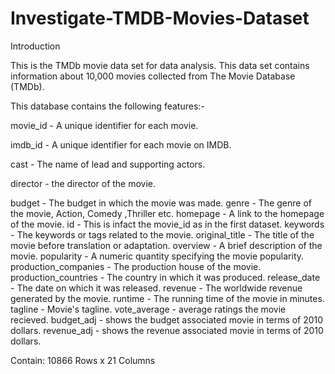 # Investigate-TMDB-Movies-Dataset

Introduction

This is the TMDb movie data set for data analysis. This data set contains information about 10,000 movies collected from The Movie Database (TMDb).

This database contains the following features:-

movie_id - A unique identifier for each movie.

imdb_id - A unique identifier for each movie on IMDB.

cast - The name of lead and supporting actors.

director - the director of the movie.

budget - The budget in which the movie was made.
genre - The genre of the movie, Action, Comedy ,Thriller etc.
homepage - A link to the homepage of the movie.
id - This is infact the movie_id as in the first dataset.
keywords - The keywords or tags related to the movie.
original_title - The title of the movie before translation or adaptation.
overview - A brief description of the movie.
popularity - A numeric quantity specifying the movie popularity.
production_companies - The production house of the movie.
production_countries - The country in which it was produced.
release_date - The date on which it was released.
revenue - The worldwide revenue generated by the movie.
runtime - The running time of the movie in minutes.
tagline - Movie's tagline.
vote_average - average ratings the movie recieved.
budget_adj - shows the budget associated movie in terms of 2010 dollars.
revenue_adj - shows the revenue associated movie in terms of 2010 dollars.

Contain:
10866 Rows x 21 Columns
